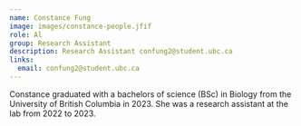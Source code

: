 ```yaml
---
name: Constance Fung 
image: images/constance-people.jfif
role: Al
group: Research Assistant  
description: Research Assistant confung2@student.ubc.ca
links:
  email: confung2@student.ubc.ca
---
```


Constance graduated with a bachelors of science (BSc) in Biology from the University of British Columbia in 2023. She was a research assistant at the lab from 2022 to 2023.

